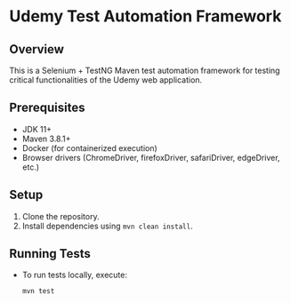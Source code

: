 # Udemy Test Automation Framework

## Overview
This is a Selenium + TestNG Maven test automation framework for testing critical functionalities of the Udemy web application.

## Prerequisites
- JDK 11+
- Maven 3.8.1+
- Docker (for containerized execution)
- Browser drivers (ChromeDriver, firefoxDriver, safariDriver, edgeDriver, etc.)

## Setup
1. Clone the repository.
2. Install dependencies using `mvn clean install`.

## Running Tests
- To run tests locally, execute:
  ```sh
  mvn test
